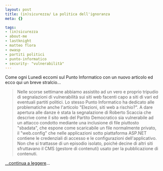 ```yaml
--- 
layout: post
title: (in)sicurezza/ La politica dell'ignoranza
meta: {}

tags: 
- (in)sicurezza
- about-me
- lastknight
- matteo flora
- owasp
- partiti politici
- punto-informatico
- security- "vulnerabilità"
---
```

Come ogni Lunedì eccomi sul Punto Informatico con un nuovo articolo ed ecco qui un breve stralcio...  
  
> Nelle scorse settimane abbiamo assistito ad un vero e proprio tripudio di segnalazioni di vulnerabilità sui siti web facenti capo a siti di vari ed eventuali partiti politici. Lo stesso Punto Informatico ha dedicato alle problematiche anche l'articolo "Elezioni, siti web a rischio?". A dare apertura alle danze è stata la segnalazione di Roberto Scaccia che descrive come il sito web del Partito Democratico sia vulnerabile ad un attacco condotto mediante una inclusione di file piuttosto "sbadata", che espone come scaricabile un file normalmente privato, il "web.config" che nelle applicazioni sotto piattaforma ASP.NET contiene le credenziali di accesso e le configurazioni dell'applicativo. Non che si trattasse di un episodio isolato, poiché decine di altri siti sfruttavano il CMS (gestore di contenuti) usato per la pubblicazione di contenuti.  


  
[...continua a leggere](http://punto-informatico.it/2207686/PI/Commenti/-in-sicurezza--La-politica-dell-ignoranza/p.aspx)...

 

